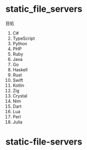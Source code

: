 # static_file_servers

目処


1. C#
2. TypeScript
3. Python
4. PHP
5. Ruby
6. Java
7. Go
8. Haskell
9. Rust
10. Swift
11. Kotlin
12. Zig
13. Crystal
14. Nim
15. Dart
16. Lua
17. Perl
18. Julia
# static-file-servers
